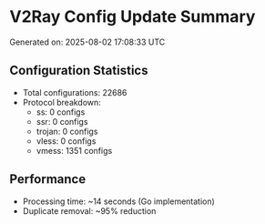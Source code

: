# V2Ray Config Update Summary
Generated on: 2025-08-02 17:08:33 UTC

## Configuration Statistics
- Total configurations: 22686
- Protocol breakdown:
  - ss: 0 configs
  - ssr: 0 configs
  - trojan: 0 configs
  - vless: 0 configs
  - vmess: 1351 configs

## Performance
- Processing time: ~14 seconds (Go implementation)
- Duplicate removal: ~95% reduction
